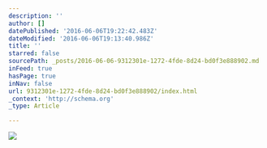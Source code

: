```yaml
---
description: ''
author: []
datePublished: '2016-06-06T19:22:42.483Z'
dateModified: '2016-06-06T19:13:40.986Z'
title: ''
starred: false
sourcePath: _posts/2016-06-06-9312301e-1272-4fde-8d24-bd0f3e888902.md
inFeed: true
hasPage: true
inNav: false
url: 9312301e-1272-4fde-8d24-bd0f3e888902/index.html
_context: 'http://schema.org'
_type: Article

---
```

![](https://the-grid-user-content.s3-us-west-2.amazonaws.com/b3d01663-3ebe-4df3-b497-a085e294b5c2.jpg)